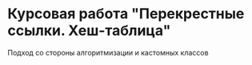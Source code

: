 # Курсовая работа "Перекрестные ссылки. Хеш-таблица"
Подход со стороны алгоритмизации и кастомных классов
